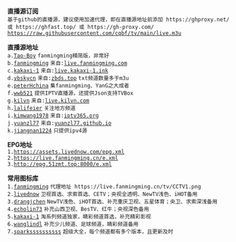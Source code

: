 **直播源订阅**  
`基于github的直播源，建议使用加速代理，即在直播源地址前添加 https://ghproxy.net/ 或 https://ghfast.top/ 或 https://gh-proxy.com/`  
[`https://raw.githubusercontent.com/cqbf/tv/main/live.m3u`](https://raw.githubusercontent.com/cqbf/tv/main/live.m3u)  

**直播源地址**  
`a.`[`Tao-Boy`](https://github.com/Tao-Boy/IPTV/blob/main/IPTV.m3u)  `fanmingming精简版，非常好`  
`b.`[`fanmingming`](https://github.com/fanmingming/live/blob/main/tv/m3u)  `来自:`[`live.fanmingming.com`](https://live.fanmingming.com)  
`c.`[`kakaxi-1`](https://github.com/kakaxi-1/IPTV)  `来自:`[`live.kakaxi-1.ink`](https://live.kakaxi-1.ink)  
`d.`[`vbskycn`](https://github.com/vbskycn/iptv/tree/master/tv)  `来自:`[`zbds.top`](https://zbds.top) `txt频道数量多于m3u`  
`e.`[`peterHchina`](https://github.com/peterHchina/iptv) `集fanmingming、YanG之大成者`  
`f.`[`wwb521`](https://github.com/wwb521/live/blob/main/tv.m3u) `提供IPTV直播源，还提供Json支持TVBox`  
`g.`[`kilvn`](https://github.com/kilvn/iptv/blob/master/iptv.m3u) `来自:`[`live.kilvn.com`](https://live.kilvn.com/)  
`h.`[`lalifeier`](https://github.com/lalifeier/IPTV/blob/main/m3u/IPTV.m3u)  `关注地方频道`  
`i.`[`kimwang1978`](https://github.com/kimwang1978/collect-tv-txt/blob/main/live.m3u)  `来自:`[`iptv365.org`](https://iptv365.org/)  
`j.`[`yuanzl77`](https://github.com/yuanzl77/IPTV/blob/main/live.m3u) `来自:`[`yuanzl77.github.io`](https://yuanzl77.github.io/)  
`k.`[`jiangnan1224`](https://github.com/jiangnan1224/iptv_ipv4_live/blob/main/live_ipv4.txt)   `只提供ipv4源`  

**EPG地址**  
`1.`[`https://assets.livednow.com/epg.xml`](https://assets.livednow.com/epg.xml)  
`2.`[`https://live.fanmingming.cn/e.xml`](https://live.fanmingming.cn/e.xml)  
`3.`[`http://epg.51zmt.top:8000/e.xml`](http://epg.51zmt.top:8000/e.xml)  

**常用图标库**  
`1.`[`fanmingming`](https://github.com/fanmingming/live/tree/main/tv) `代理地址 https://live.fanmingming.cn/tv/CCTV1.png`  
`2.`[`livednow`](https://assets.livednow.com/guide.html) `卫视首选、求索首选、CETV；央视全透明、NewTV浅色、iHOT备用`  
`3.`[`drangjchen`](https://github.com/drangjchen/IPTV/tree/main/Logo) `NewTV浅色、iHOT首选、补充重庆卫视、五星体育；央卫、求索深浅备用`  
`4.`[`echolin73`](https://github.com/echolin73/logo/tree/main/tvg-logo) `补充山西卫视、BesTV、红牛；央视深色备用`  
`5.`[`kakaxi-1`](https://github.com/kakaxi-1/IPTV/tree/main/LOGO) `淘系列频道独家，睛彩频道首选，补充精彩影视`  
`6.`[`wanglindl`](https://github.com/wanglindl/TVlogo) `补充少儿频道、足球频道，睛彩频道备用`  
`7.`[`sparkssssssssss`](https://github.com/sparkssssssssss/epg/tree/main/logo) `超级大全，每个频道都有多个版本，且更新及时`  
